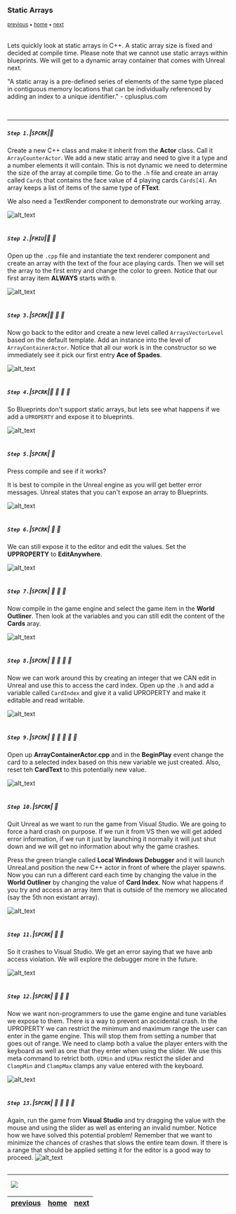 <img src="https://via.placeholder.com/1000x4/45D7CA/45D7CA" alt="drawing" height="4px"/>

### Static Arrays

<sub>[previous](../) • [home](../README.md#user-content-gms2-top-down-shooter) • [next](../)</sub>

<img src="https://via.placeholder.com/1000x4/45D7CA/45D7CA" alt="drawing" height="4px"/>

Lets quickly look at static arrays in C++. A static array size is fixed and decided at compile time. Please note that we cannot use static arrays within blueprints. We will get to a dynamic array container that comes with Unreal next.

"A static array is a pre-defined series of elements of the same type placed in contiguous memory locations that can be individually referenced by adding an index to a unique identifier." - cplusplus.com

<br>

---


##### `Step 1.`\|`SPCRK`|:small_blue_diamond:

Create a new C++ class and make it inherit from the **Actor** class. Call it `ArrayCounterActor`. We add a new static array and need to give it a type and a number elements it will contain. This is not dynamic we need to determine the size of the array at compile time. Go to the `.h` file and create an array called `Cards` that contains the face value of 4 playing cards `Cards[4]`. An array keeps a list of items of the same type of **FText**.

We also need a TextRender component to demonstrate our working array.

![alt_text](images/AddArrayToDotH.jpg)

<img src="https://via.placeholder.com/500x2/45D7CA/45D7CA" alt="drawing" height="2px" alt = ""/>

##### `Step 2.`\|`FHIU`|:small_blue_diamond: :small_blue_diamond: 

Open up the `.cpp` file and instantiate the text renderer component and create an array with the text of the four ace playing cards. Then we will set the array to the first entry and change the color to green. Notice that our first array item **ALWAYS** starts with `0`.

![alt_text](images/CPPArrayContainerFirstPass.jpg)

<img src="https://via.placeholder.com/500x2/45D7CA/45D7CA" alt="drawing" height="2px" alt = ""/>

##### `Step 3.`\|`SPCRK`|:small_blue_diamond: :small_blue_diamond: :small_blue_diamond:

Now go back to the editor and create a new level called `ArraysVectorLevel` based on the default template. Add an instance into the level of `ArrayContainerActor`. Notice that all our work is in the constructor so we immediately see it pick our first entry **Ace of Spades**.

![alt_text](images/PIcksFirstArrayText.jpg)

<img src="https://via.placeholder.com/500x2/45D7CA/45D7CA" alt="drawing" height="2px" alt = ""/>

##### `Step 4.`\|`SPCRK`|:small_blue_diamond: :small_blue_diamond: :small_blue_diamond: :small_blue_diamond:

So Blueprints don't support static arrays, but lets see what happens if we add a `UPROPERTY` and expose it to blueprints.

![alt_text](images/WeirdErrorForStaticArrayUproperty.jpg)

<img src="https://via.placeholder.com/500x2/45D7CA/45D7CA" alt="drawing" height="2px" alt = ""/>

##### `Step 5.`\|`SPCRK`| :small_orange_diamond:

Press compile and see if it works?

It is best to compile in the Unreal engine as you will get better error messages. Unreal states that you can't expose an array to Blueprints.

![alt_text](images/bparrayerror.jpg)

<img src="https://via.placeholder.com/500x2/45D7CA/45D7CA" alt="drawing" height="2px" alt = ""/>

##### `Step 6.`\|`SPCRK`| :small_orange_diamond: :small_blue_diamond:

We can still expose it to the editor and edit the values. Set the **UPPROPERTY** to **EditAnywhere**.

![alt_text](images/EditArrayAnywhere.jpg)

<img src="https://via.placeholder.com/500x2/45D7CA/45D7CA" alt="drawing" height="2px" alt = ""/>

##### `Step 7.`\|`SPCRK`| :small_orange_diamond: :small_blue_diamond: :small_blue_diamond:

Now compile in the game engine and select the game item in the **World Outliner**. Then look at the variables and you can still edit the content of the **Cards** aray.

![alt_text](images/EditArrayAnywhereInGame.jpg)

<img src="https://via.placeholder.com/500x2/45D7CA/45D7CA" alt="drawing" height="2px" alt = ""/>

##### `Step 8.`\|`SPCRK`| :small_orange_diamond: :small_blue_diamond: :small_blue_diamond: :small_blue_diamond:

Now we can work around this by creating an integer that we CAN edit in Unreal and use this to access the card index. Open up the `.h` and add a variable called `CardIndex` and give it a valid UPROPERTY and make it editable and read writable.

![alt_text](images/AddCardIndex.jpg)

<img src="https://via.placeholder.com/500x2/45D7CA/45D7CA" alt="drawing" height="2px" alt = ""/>

##### `Step 9.`\|`SPCRK`| :small_orange_diamond: :small_blue_diamond: :small_blue_diamond: :small_blue_diamond: :small_blue_diamond:

Open up **ArrayContainerActor.cpp** and in the **BeginPlay** event change the card to a selected index based on this new variable we just created. Also, reset teh **CardText** to this potentially new value.

![alt_text](images/AccessArrayInUE4.jpg)

<img src="https://via.placeholder.com/500x2/45D7CA/45D7CA" alt="drawing" height="2px" alt = ""/>

##### `Step 10.`\|`SPCRK`| :large_blue_diamond:

Quit Unreal as we want to run the game from Visual Studio. We are going to force a hard crash on purpose. If we run it from VS then we will get added error information, if we run it just by launching it normally it will just shut down and we will get no information about why the game crashes.

Press the green triangle called **Local Windows Debugger** and it will launch Unreal.and position the new C++ actor in front of where the player spawns. Now you can run a different card each time by changing the value in the **World Outliner** by changing the value of **Card Index**. Now what happens if you try and access an array item that is outside of the memory we allocated (say the 5th non existant array).

![alt_text](images/.jpg)

<img src="https://via.placeholder.com/500x2/45D7CA/45D7CA" alt="drawing" height="2px" alt = ""/>

##### `Step 11.`\|`SPCRK`| :large_blue_diamond: :small_blue_diamond: 

 So it crashes to Visual Studio. We get an error saying that we have anb access violation. We will explore the debugger more in the future.

![alt_text](images/CrashesToVS.jpg)

<img src="https://via.placeholder.com/500x2/45D7CA/45D7CA" alt="drawing" height="2px" alt = ""/>


##### `Step 12.`\|`SPCRK`| :large_blue_diamond: :small_blue_diamond: :small_blue_diamond: 

Now we want non-programmers to use the game engine and tune variables we expose to them. There is a way to prevent an accidental crash. In the UPROPERTY we can restrict the minimum and maximum range the user can enter in the game engine. This will stop them from setting a number that goes out of range. We need to clamp both a value the player enters with the keyboard as well as one that they enter when using the slider. We use this meta command to retrict both. `UIMin` and `UIMax` restict the slider and `ClampMin` and `ClampMax` clamps any value entered with the keyboard.

![alt_text](images/ClampMinMaxValue.jpg)

<img src="https://via.placeholder.com/500x2/45D7CA/45D7CA" alt="drawing" height="2px" alt = ""/>

##### `Step 13.`\|`SPCRK`| :large_blue_diamond: :small_blue_diamond: :small_blue_diamond:  :small_blue_diamond: 

Again, run the game from **Visual Studio** and try dragging the value with the mouse and using the slider as well as entering an invalid number. Notice how we have solved this potential problem! Remember that we want to minimize the chances of crashes that slows the entire team down. If there is a range that should be applied setting it for the editor is a good way to proceed.
![alt_text](images/.jpg)

<img src="https://via.placeholder.com/500x2/45D7CA/45D7CA" alt="drawing" height="2px" alt = ""/>

___


<img src="https://via.placeholder.com/1000x4/dba81a/dba81a" alt="drawing" height="4px" alt = ""/>

<img src="https://via.placeholder.com/1000x100/45D7CA/000000/?text=Next Up - ADD NEXT PAGE">

<img src="https://via.placeholder.com/1000x4/dba81a/dba81a" alt="drawing" height="4px" alt = ""/>

| [previous](../)| [home](../README.md#user-content-gms2-top-down-shooter) | [next](../)|
|---|---|---|
